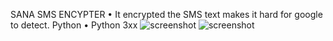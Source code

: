 SANA SMS ENCYPTER
•	It encrypted the SMS text makes it hard for google to detect.
Python
•	Python 3xx
![screenshot](https://i.imgur.com/uXsdNyS.png)
![screenshot](https://i.imgur.com/wTvpuqA.png)
